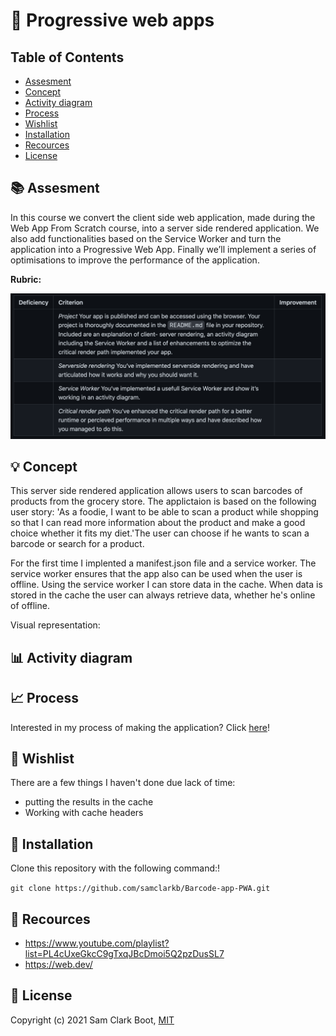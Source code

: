 # :iphone: Progressive web apps 

## Table of Contents 
* [Assesment](https://github.com/samclarkb/Barcode-app-PWA#books-assessment)
* [Concept](https://github.com/samclarkb/Barcode-app-PWA#bulb-concept)
* [Activity diagram](https://github.com/samclarkb/Barcode-app-PWA#chart_with_upwards_trend-Activity_diagram)
* [Process](https://github.com/samclarkb/Barcode-app-PWA#chart_with_upwards_trend-process)
* [Wishlist](https://github.com/samclarkb/Barcode-app-PWA#memo-wishlist)
* [Installation](https://github.com/samclarkb/Barcode-app-PWA#wrench-installation)
* [Recources](https://github.com/samclarkb/Barcode-app-PWA#mag_right-recources)
* [License](https://github.com/samclarkb/Barcode-app-PWA#bookmark-license)

## :books: Assesment 
In this course we convert the client side web application, made during the Web App From Scratch course, into a server side rendered application. We also add functionalities based on the Service Worker and turn the application into a Progressive Web App. Finally we’ll implement a series of optimisations to improve the performance of the application.

**Rubric:** 

<img src="https://github.com/samclarkb/Barcode-app-PWA/blob/main/public/images/rubric.png" width="750">

## :bulb: Concept
This server side rendered application allows users to scan barcodes of products from the grocery store. The applictaion is based on the following user story: 'As a foodie, I want to be able to scan a product while shopping so that I can read more information about the product and make a good choice whether it fits my diet.'The user can choose if he wants to scan a barcode or search for a product. 

For the first time I implented a manifest.json file and a service worker. The service worker ensures that the app also can be used when the user is offline. Using the service worker I can store data in the cache. When data is stored in the cache the user can always retrieve data, whether he's online of offline.

Visual representation:

## :bar_chart: Activity diagram


## :chart_with_upwards_trend: Process

Interested in my process of making the application? Click [here](https://github.com/samclarkb/Barcode-app-PWA/wiki/Proces)!

## :memo: Wishlist
There are a few things I haven't done due lack of time:
* putting the results in the cache 
* Working with cache headers
 
 
## :wrench: Installation

Clone this repository with the following command:! 

``` git clone https://github.com/samclarkb/Barcode-app-PWA.git ```


## :mag_right: Recources 
- https://www.youtube.com/playlist?list=PL4cUxeGkcC9gTxqJBcDmoi5Q2pzDusSL7
- https://web.dev/

## :bookmark: License 
Copyright (c) 2021 Sam Clark Boot, [MIT](https://github.com/samclarkb/Barcode-app-PWA/blob/main/LICENSE)

